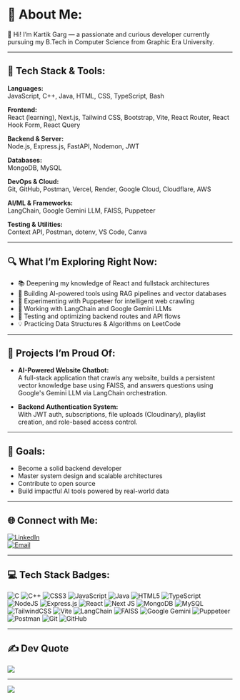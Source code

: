 # 💫 About Me:
👋 Hi! I’m Kartik Garg — a passionate and curious developer currently pursuing my B.Tech in Computer Science from Graphic Era University.

---

## 🧠 Tech Stack & Tools:

**Languages:**  
JavaScript, C++, Java, HTML, CSS, TypeScript, Bash

**Frontend:**  
React (learning), Next.js, Tailwind CSS, Bootstrap, Vite, React Router, React Hook Form, React Query

**Backend & Server:**  
Node.js, Express.js, FastAPI, Nodemon, JWT

**Databases:**  
MongoDB, MySQL

**DevOps & Cloud:**  
Git, GitHub, Postman, Vercel, Render, Google Cloud, Cloudflare, AWS

**AI/ML & Frameworks:**  
LangChain, Google Gemini LLM, FAISS, Puppeteer

**Testing & Utilities:**  
Context API, Postman, dotenv, VS Code, Canva

---

## 🔍 What I’m Exploring Right Now:
- 📚 Deepening my knowledge of React and fullstack architectures  
- 🧠 Building AI-powered tools using RAG pipelines and vector databases  
- 🤖 Experimenting with Puppeteer for intelligent web crawling  
- 🧪 Working with LangChain and Google Gemini LLMs  
- 🧰 Testing and optimizing backend routes and API flows  
- 💡 Practicing Data Structures & Algorithms on LeetCode

---

## 📌 Projects I’m Proud Of:
- **AI-Powered Website Chatbot:**  
  A full-stack application that crawls any website, builds a persistent vector knowledge base using FAISS, and answers questions using Google's Gemini LLM via LangChain orchestration.

- **Backend Authentication System:**  
  With JWT auth, subscriptions, file uploads (Cloudinary), playlist creation, and role-based access control.

---

## 🎯 Goals:
- Become a solid backend developer
- Master system design and scalable architectures
- Contribute to open source
- Build impactful AI tools powered by real-world data

---

## 🌐 Connect with Me:

[![LinkedIn](https://img.shields.io/badge/LinkedIn-0077B5.svg?style=for-the-badge&logo=linkedin&logoColor=white)](https://www.linkedin.com/in/kartik-garg-23a995282/)  
[![Email](https://img.shields.io/badge/Email-D14836?logo=gmail&logoColor=white&style=for-the-badge)](mailto:kartikamitgarg2005@gmail.com)

---

## 💻 Tech Stack Badges:

![C](https://img.shields.io/badge/c-%2300599C.svg?style=for-the-badge&logo=c&logoColor=white) 
![C++](https://img.shields.io/badge/c++-%2300599C.svg?style=for-the-badge&logo=c%2B%2B&logoColor=white) 
![CSS3](https://img.shields.io/badge/css3-%231572B6.svg?style=for-the-badge&logo=css3&logoColor=white) 
![JavaScript](https://img.shields.io/badge/javascript-%23323330.svg?style=for-the-badge&logo=javascript&logoColor=%23F7DF1E) 
![Java](https://img.shields.io/badge/java-%23ED8B00.svg?style=for-the-badge&logo=openjdk&logoColor=white) 
![HTML5](https://img.shields.io/badge/html5-%23E34F26.svg?style=for-the-badge&logo=html5&logoColor=white) 
![TypeScript](https://img.shields.io/badge/typescript-%23007ACC.svg?style=for-the-badge&logo=typescript&logoColor=white) 
![NodeJS](https://img.shields.io/badge/node.js-6DA55F?style=for-the-badge&logo=node.js&logoColor=white) 
![Express.js](https://img.shields.io/badge/express.js-%23404d59.svg?style=for-the-badge&logo=express&logoColor=%2361DAFB) 
![React](https://img.shields.io/badge/react-%2320232a.svg?style=for-the-badge&logo=react&logoColor=%2361DAFB) 
![Next JS](https://img.shields.io/badge/Next-black?style=for-the-badge&logo=next.js&logoColor=white) 
![MongoDB](https://img.shields.io/badge/MongoDB-%234ea94b.svg?style=for-the-badge&logo=mongodb&logoColor=white) 
![MySQL](https://img.shields.io/badge/mysql-4479A1.svg?style=for-the-badge&logo=mysql&logoColor=white) 
![TailwindCSS](https://img.shields.io/badge/tailwindcss-%2338B2AC.svg?style=for-the-badge&logo=tailwind-css&logoColor=white) 
![Vite](https://img.shields.io/badge/vite-%23646CFF.svg?style=for-the-badge&logo=vite&logoColor=white) 
![LangChain](https://img.shields.io/badge/LangChain-1E90FF?style=for-the-badge&logo=langchain&logoColor=white) 
![FAISS](https://img.shields.io/badge/FAISS-1E90FF?style=for-the-badge&logo=facebook&logoColor=white) 
![Google Gemini](https://img.shields.io/badge/Gemini-8E75B2?style=for-the-badge&logo=google&logoColor=white) 
![Puppeteer](https://img.shields.io/badge/Puppeteer-40B5A4?style=for-the-badge&logo=puppeteer&logoColor=white) 
![Postman](https://img.shields.io/badge/Postman-FF6C37?style=for-the-badge&logo=postman&logoColor=white) 
![Git](https://img.shields.io/badge/Git-F05032?style=for-the-badge&logo=git&logoColor=white) 
![GitHub](https://img.shields.io/badge/GitHub-%23121011.svg?style=for-the-badge&logo=github&logoColor=white) 

---

## ✍️ Dev Quote

![](https://quotes-github-readme.vercel.app/api?type=horizontal&theme=radical)

---

[![](https://visitcount.itsvg.in/api?id=kartik0905&icon=0&color=0)](https://visitcount.itsvg.in)

<!-- Proudly created with enhancements by ChatGPT -->
